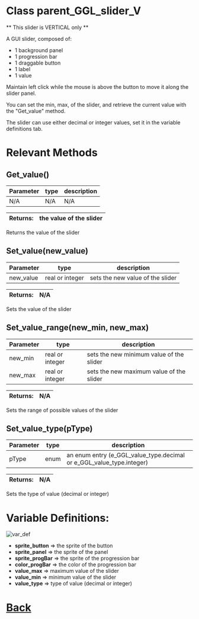 # Class parent_GGL_slider_V

** This slider is VERTICAL only **
	
A GUI slider, composed of:
- 1 background panel
- 1 progression bar
- 1 draggable button
- 1 label
- 1 value

Maintain left click while the mouse is above the button to move it along the slider panel.

You can set the min, max, of the slider, and retrieve the current value with the "Get_value" method.

The slider can use either decimal or integer values, set it in the variable definitions tab.

# Relevant Methods

## Get_value()

| Parameter   |  type   |              description                   |
|--           |       --|--                                          |
|  N/A  |   N/A   |  N/A    |

| Returns:  |  the value of the slider |
|--         |                                                        --|

Returns the value of the slider

## Set_value(new_value)

| Parameter   |  type   |              description                   |
|--           |       --|--                                          |
|  new_value  |   real or integer   |  sets the new value of the slider    |

| Returns:  |         N/A |
|--         |                             --|

Sets the value of the slider

## Set_value_range(new_min, new_max)

| Parameter   |  type   |              description                   |
|--           |       --|--                                          |
|  new_min  |   real or integer   |  sets the new minimum value of the slider    |
|  new_max  |   real or integer   |  sets the new maximum value of the slider    |

| Returns:  |         N/A |
|--         |                             --|

Sets the range of possible values of the slider

## Set_value_type(pType)

| Parameter   |  type   |              description                   |
|--           |       --|--                                          |
|  pType  |   enum   |  an enum entry (e_GGL_value_type.decimal or e_GGL_value_type.integer)    |

| Returns:  |         N/A |
|--         |                             --|

Sets the type of value (decimal or integer)

# Variable Definitions:

![var_def](https://github.com/Ced30/GML-GUI-Library-GGL-Documentation/blob/main/Images/API/GGL_instance/parent_GGL_slider_H.png)

- **sprite_button**  => the sprite of the button
- **sprite_panel**   => the sprite of the panel
- **sprite_progBar** => the sprite of the progression bar
- **color_progBar**  => the color of the progression bar
- **value_max**      => maximum value of the slider
- **value_min**      => minimum value of the slider
- **value_type**     => type of value (decimal or integer)

# [Back](https://github.com/Ced30/GML-GUI-Library-GGL-Documentation/blob/main/API/Instance%20Classes.md)

